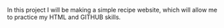 In this project I will be making a simple recipe website, which will allow me to practice my HTML and GITHUB skills.

